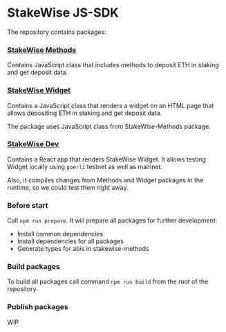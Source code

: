 # StakeWise JS-SDK

The repository contains packages:

### [StakeWise Methods](https://github.com/stakewise/js-sdk/tree/main/packages/stakewise-methods)
Contains JavaScript class that includes methods
to deposit ETH in staking and get deposit data.


### [StakeWise Widget](https://github.com/stakewise/js-sdk/tree/main/packages/stakewise-widget)
Contains a JavaScript class that renders a widget on
an HTML page that allows depositing ETH in staking and get
deposit data.

The package uses JavaScript class from StakeWise-Methods
package. 


### [StakeWise Dev](https://github.com/stakewise/js-sdk/tree/main/packages/stakewise-dev)
Contains a React app that renders StakeWise Widget.
It allows testing Widget locally using `goerli` testnet
as well as mainnet.

Also, it compiles changes from Methods and Widget packages
in the runtime, so we could test them right away.


### Before start
Call `npm run prepare`. It will prepare all packages for
further development:
- Install common dependencies
- Install dependencies for all packages
- Generate types for abis in stakewise-methods


### Build packages
To build all packages call command `npm run build` from the
root of the repository.


### Publish packages
WIP
